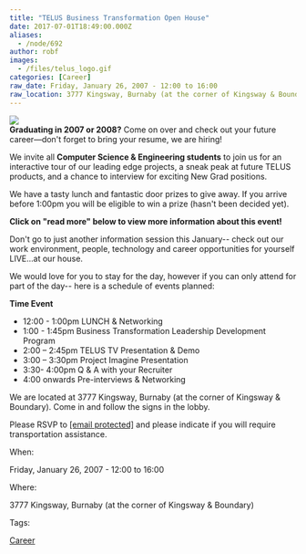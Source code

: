 ```yaml
---
title: "TELUS Business Transformation Open House"
date: 2017-07-01T18:49:00.000Z
aliases:
  - /node/692
author: robf
images:
  - /files/telus_logo.gif
categories: [Career]
raw_date: Friday, January 26, 2007 - 12:00 to 16:00
raw_location: 3777 Kingsway, Burnaby (at the corner of Kingsway & Boundary)
---
```


[![](/files/telus_logo.gif)](http://www.telus.com) \
**Graduating in 2007 or 2008?** Come on over and check out your future career—don't forget to bring your resume, we are hiring!

We invite all **Computer Science & Engineering
students** to join us for an interactive tour
of our leading edge projects, a sneak peak at future TELUS products, and a chance to
interview for exciting New Grad positions.

We have a tasty lunch and fantastic door prizes to give away. If you arrive before
1:00pm you will be eligible to win a prize (hasn't been decided yet).

**Click on "read more" below to view more information about this event!**

Don't go to just another information session this January-- check out our work
environment, people, technology and career opportunities for yourself LIVE...at our
house.

We would love for you to stay for the day, however if you can only attend for part
of the day-- here is a schedule of events planned:

**Time Event**
* 12:00 - 1:00pm LUNCH & Networking
* 1:00 - 1:45pm Business Transformation Leadership Development Program
* 2:00 – 2:45pm TELUS TV Presentation & Demo
* 3:00 – 3:30pm Project Imagine Presentation
* 3:30- 4:00pm Q & A with your Recruiter
* 4:00 onwards Pre-interviews & Networking

We are located at 3777 Kingsway, Burnaby (at the corner of Kingsway & Boundary).
Come in and follow the signs in the lobby.

Please RSVP to [\[email protected\]](/cdn-cgi/l/email-protection) and please indicate if you will require
transportation assistance.

When: 

Friday, January 26, 2007 - 12:00 to 16:00

Where: 

3777 Kingsway, Burnaby (at the corner of Kingsway & Boundary)

Tags: 

[Career](/career)
